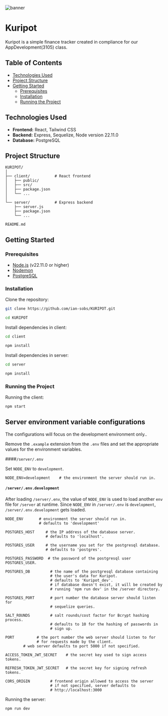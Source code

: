 ![banner](https://github.com/user-attachments/assets/14ea9068-2653-4cb2-8cc6-907c6dc2291a)

# Kuripot

Kuripot is a simple finance tracker created in compliance for our AppDevelopment(3105) class.

## Table of Contents

- [Technologies Used](#technologies-used)
- [Project Structure](#project-structure)
- [Getting Started](#getting-started)
  - [Prerequisites](#prerequisites)
  - [Installation](#installation)
  - [Running the Project](#running-the-project)
<!-- 
- [Usage](#usage)

<!-- 
  - [Setting up the database](#setting-up-the-database)
    - [Creating the database](#creating-the-database)
    - [Migrating the database](#migrating-the-database)
    - [Undoing database migrations](#undoing-database-migrations)
    - [Connecting DBeaver to the database in Docker container](#connecting-dbeaver-to-the-database-in-docker-container)

- [Contributing](#contributing)
- [License](#license)
``` -->
## Technologies Used

- **Frontend:** React, Tailwind CSS
- **Backend:** Express, Sequelize, Node version 22.11.0
- **Database:** PostgreSQL
<!-- - **Containerization:** Docker -->

## Project Structure

```
KURIPOT/
│
├── client/           # React frontend
│   ├── public/
│   ├── src/
│   ├── package.json
│   └── ...
│
└── server/           # Express backend
    ├── server.js
    ├── package.json
    └── ...

README.md
```

## Getting Started

### Prerequisites

- [Node.js](https://nodejs.org/) (v22.11.0 or higher)
- [Nodemon](https://www.npmjs.com/package/nodemon)
- [PostgreSQL](https://www.postgresql.org/download/)
<!-- - [Docker](https://www.docker.com/get-started)
- [Docker Compose](https://docs.docker.com/compose/) -->

### Installation

Clone the repository:

```bash
git clone https://github.com/ian-sobs/KURIPOT.git
```

```bash
cd KURIPOT
```

Install dependencies in client:

```bash
cd client
```

```bash
npm install
```

Install dependencies in server:

```bash
cd server
```

```bash
npm install
```

### Running the Project

Running the client:

```bash
npm start
```

## Server environment variable configurations

The configurations will focus on the development environment only..

Remove the `.example` extension from the `.env` files and set the appropriate values for the environment variables.

####`/server/.env`

Set `NODE_ENV` to `development`.
```
NODE_ENV=development    # the environment the server should run in. 
```

#### `/server/.env.development`

After loading `/server/.env`, the value of `NODE_ENV` is used to load another `env` file for `/server` at runtime. Since `NODE_ENV` in `/server/.env` is `development`, `/server/.env.development` gets loaded.

```
NODE_ENV       # environment the server should run in.
			   # defaults to 'development'

POSTGRES_HOST     # the IP address of the database server.
				  # defaults to 'localhost'.

POSTGRES_USER     # the username you set for the postgresql database.
			      # defaults to 'postgres'.

POSTGRES_PASSWORD  # the password of the postgresql user POSTGRES_USER.

POSTGRES_DB         # the name of the postgresql database containing
					# the user's data for Kuripot.
					# defaults to 'Kuripot_dev'. 
					# if database doesn't exist, it will be created by 
					# running 'npm run dev' in the /server directory.

POSTGRES_PORT       # port number the database server should listen for 
					# sequelize queries.

SALT_ROUNDS         # salt rounds/cost factor for Bcrypt hashing process.
					# defaults to 10 for the hashing of passwords in
					# sign up.
					
PORT          # the port number the web server should listen to for
			  # for requests made by the client.
        # web server defaults to port 5000 if not specified.

ACCESS_TOKEN_JWT_SECRET    # the secret key used to sign access tokens.

REFRESH_TOKEN_JWT_SECRET   # the secret key for signing refresh tokens.

CORS_ORIGIN         # frontend origin allowed to access the server
                    # if not specified, server defaults to 
                    # http://localhost:3000 
```

Running the server:

```bash
npm run dev
```

<!-- To run both the frontend and backend, use Docker Compose:

1. Make sure you’re in the root of your project directory.
2. Run the following command:

   ```bash
   docker-compose up
   ```

Your Express server should be accessible at `http://localhost:5001`, and your React app at `http://localhost:3000`. -->
<!-- 
## Usage

Provide instructions on how to use your project. Include examples if necessary.
<!-- 
## Setting up the database

<!-- 
> **Note:** Install Docker Desktop before proceeding.  
> It is recommended to install Docker Desktop first since it includes many of the utilities used in the project and simplifies the commands you need to run for setting up the database.
 -->

<!-- 
If you have pulled the repo and built the Docker images and run the containers for the first time, the database associated to this web app will not exist just yet. Hence why running the server container for the first time requires you to build the database in the server container. Instructions to that are in the [[#Creating the database]] section below. -->
<!-- 
Create the postgresql database first. Use the same database name as the one in the environment variable database name.

### Creating the database

In server directory run the below command:
<!-- 
```
npx sequelize-cli db:create
```

<!-- The database will be created by using the configuration of the databases in the docker-compose.yml file. The database config used is determined by the value of the `depends_on` attribute of `server` service.  By default, the `NODE_ENV` environment variable of `server` service is development. The value of the `depends_on` attribute of `server` service is also the development database by default. (Note: Only development and test environments can sync the models to the database, it is recommended to use development/test for coding and testing purposes). -->

<!-- 
### Migrating the database

Follow the instructions here if the database exists and already has records. Any change you make to the database will not destroy the database and recreate it with the changes you made (like in syncing the models). This is good for production environments wherein you want scale the database without destroying any records.

1. Install sequelize CLI (if not yet installed)
2. Run the server
<!-- 3. Access the container of the server and just run the command in exec to do the migrations: -->
<!-- 
```
npx sequelize-cli db:migrate 
```
<!-- 
Alternatively you can also specify the environment:
```
npx sequelize-cli db:migrate --env <environment_name>
```
<!-- 
### Undoing database migrations

1. Install sequelize CLI (if not yet installed)
2. Run the server
<!-- 3. Access the container of the server and just run the command in 'Exec' to undo the last migration: -->
<!-- 
```
npx sequelize-cli db:migrate:undo
```
<!-- 
To undo all migrations:
```
npx sequelize-cli db:migrate:undo:all
```

<!-- 
### Connecting dbeaver to the database in docker container

1. In dbeaver, create a new connection to a database.
2. When asked for the user, just use the value of `POSTGRES_USER` server environment variable for connecting to the database.
3. When asked for the password, just use the value of `POSTGRES_PASSWORD` server environment variable.
4. When asked for the host, just use 'localhost' without the quotes.
5. When asked for the port, use the value of `POSTGRES_PORT`. -->
<!-- 
```
# version: "3"

services:
  server:
    build:
      context: ./server
    ports:
      - "5001:5000"
    environment:
      - PORT=5000
      - NODE_ENV=development
      - POSTGRES_HOST=dbDev
      - POSTGRES_USER=postgres
      - POSTGRES_PASSWORD=somePassword
      - POSTGRES_DB=Kuripot_dev
      - POSTGRES_PORT=5432
    depends_on:
      dbDev:
        condition: service_healthy

  dbDev:
    image: postgres
    restart: always
    user: postgres
    volumes:
      - db-data:/var/lib/postgresql/data
    environment:
      - POSTGRES_DB=Kuripot_dev
      - POSTGRES_PASSWORD=somePassword
    expose:
      - 5432
    ports:
      - "5433:5432" # port 5432(docker) is mapped to port 5433(localhost)
    healthcheck:
      test: ["CMD", "pg_isready"]
      interval: 10s
      timeout: 5s
      retries: 5
``` -->

<!-- 
## Contributing

If you'd like to contribute to this project, please fork the repository and submit a pull request.

## License

This project is licensed under the MIT License - see the [LICENSE](LICENSE) file for details.
``` -->
